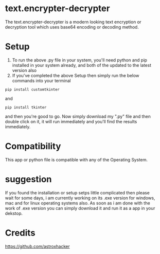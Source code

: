# text.encrypter-decrypter
The text.encrypter-decrypter is a modern looking text encryption or decryption tool which uses base64 encoding or decoding method.

# Setup

1. To run the above .py file in your system, you'll need python and pip installed in your system already, and both of the updated to the latest version also
2. If you've completed the above Setup then simply run the below commands into your terminal

```
pip install customtkinter
```
and 
```
pip install tkinter
```

and then you're good to go. Now simply download my ".py" file and then double click on it, it will run immediately and you'll find the results immediately.

# Compatibility

This app or python file is compatible with any of the Operating System.

# suggestion

If you found the installation or setup setps little complicated then please wait for some days, i am currently working on its .exe version for windows, mac and for linux operating systems also. As soon as i am done with the work of .exe version you can simply download it and run it as a app in your dekstop.

# Credits
https://github.com/astroxhacker

